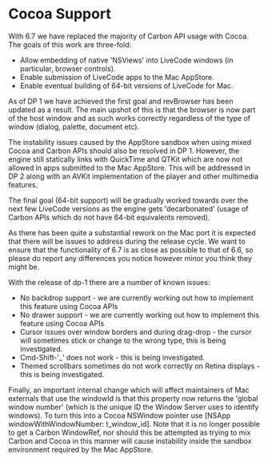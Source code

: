 # Cocoa Support
With 6.7 we have replaced the majority of Carbon API usage with Cocoa. The goals of this work are three-fold:
* Allow embedding of native 'NSViews' into LiveCode windows (in particular, browser controls).
* Enable submission of LiveCode apps to the Mac AppStore.
* Enable eventual building of 64-bit versions of LiveCode for Mac.

As of DP 1 we have achieved the first goal and revBrowser has been updated as a result. The main upshot of this is that the browser is now part of the host window and as such works correctly regardless of the type of window (dialog, palette, document etc).

The instability issues caused by the AppStore sandbox when using mixed Cocoa and Carbon APIs should also be resolved in DP 1. However, the engine still statically links with QuickTime and QTKit which are now not allowed in apps submitted to the Mac AppStore. This will be addressed in DP 2 along with an AVKit implementation of the player and other multimedia features.

The final goal (64-bit support) will be gradually worked towards over the next few LiveCode versions as the engine gets 'decarbonated' (usage of Carbon APIs which do not have 64-bit equivalents removed).

As there has been quite a substantial rework on the Mac port it is expected that there will be issues to address during the release cycle. We want to ensure that the functionality of 6.7 is as close as possible to that of 6.6, so please do report any differences you notice however minor you think they might be.

With the release of dp-1 there are a number of known issues:
* No backdrop support - we are currently working out how to implement this feature using Cocoa APIs
* No drawer support - we are currently working out how to implement this feature using Cocoa APIs
* Cursor issues over window borders and during drag-drop - the cursor will sometimes stick or change to the wrong type, this is being investigated.
* Cmd-Shift-'_' does not work - this is being investigated.
* Themed scrollbars sometimes do not work correctly on Retina displays - this is being investigated.

Finally, an important internal change which will affect maintainers of Mac externals that use the windowId is that this property now returns the 'global window number' (which is the unique ID the Window Server uses to identify windows). To turn this into a Cocoa NSWindow pointer use [NSApp windowWithWindowNumber: t_window_id]. Note that it is no longer possible to get a Carbon WindowRef, nor should this be attempted as trying to mix Carbon and Cocoa in this manner will cause instability inside the sandbox environment required by the Mac AppStore.

